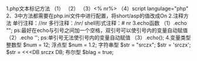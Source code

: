 1.php文本标记方法
	（1）<?php nr ?>
	（2）<? nr?>
	（3）<% nr%>
	（4）script langulage="php"
	2、3中方法都需要在php.ini文件中进行配置，将short/asp的值改成On
2.注释方法
	单行注释：//nr
	多行注释：/*nr*/
	shell形式注释：# nr
3.echo函数
	（1）.echo ""; ps:最好在echo与引号之间加一个空格，双引号可以使引号内的变量自动赋值
	（2）.echo ''; ps:单引号无法使引号内的变量自动赋值
	（3）.echo();
4.变量类型
	整数型 $num = 12;
	浮点型 $num = 1.2;
	字符串型 $str = "srczx";
			 $str = 'srczx';
			 $str = <<<DB
						srczx
					DB;
	布尔型 $blag = true;